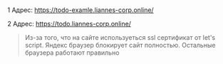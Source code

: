 ###
1 Адрес: https://todo-examle.liannes-corp.online/

2 Адрес: https://todo.liannes-corp.online/
>Из-за того, что на сайте используеться ssl сертификат от let's script. 
Яндекс браузер блокирует сайт полностью. Остальные браузера работают правильно

###
